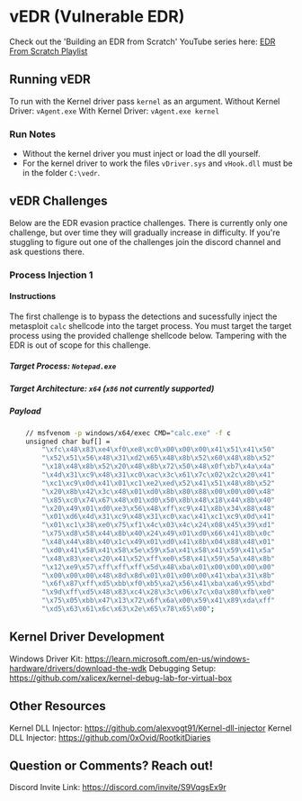 # vEDR (Vulnerable EDR)
Check out the 'Building an EDR from Scratch' YouTube series here: [EDR From Scratch Playlist](https://www.youtube.com/playlist?list=PLc2_LEyTNutFkUliQMTZ_FHl8kNx3f5-E)

## Running vEDR
To run with the Kernel driver pass `kernel` as an argument.
Without Kernel Driver: `vAgent.exe`
With Kernel Driver: `vAgent.exe kernel`

### Run Notes
* Without the kernel driver you must inject or load the dll yourself.
* For the kernel driver to work the files `vDriver.sys` and `vHook.dll` must 
be in the folder `C:\vedr`.

## vEDR Challenges
Below are the EDR evasion practice challenges. There is currently only one challenge,
but over time they will gradually increase in difficulty. If you're stuggling to 
figure out one of the challenges join the discord channel and ask questions there.

### Process Injection 1
#### Instructions
The first challenge is to bypass the detections and sucessfully 
inject the metasploit `calc` shellcode into the target process. 
You must target the target process using the provided challenge 
shellcode below. Tampering with the EDR is out of scope for this challenge.

##### Target Process: `Notepad.exe`
##### Target Architecture: `x64` (`x86` not currently supported)
##### Payload
```bash
	// msfvenom -p windows/x64/exec CMD="calc.exe" -f c
	unsigned char buf[] =
		"\xfc\x48\x83\xe4\xf0\xe8\xc0\x00\x00\x00\x41\x51\x41\x50"
		"\x52\x51\x56\x48\x31\xd2\x65\x48\x8b\x52\x60\x48\x8b\x52"
		"\x18\x48\x8b\x52\x20\x48\x8b\x72\x50\x48\x0f\xb7\x4a\x4a"
		"\x4d\x31\xc9\x48\x31\xc0\xac\x3c\x61\x7c\x02\x2c\x20\x41"
		"\xc1\xc9\x0d\x41\x01\xc1\xe2\xed\x52\x41\x51\x48\x8b\x52"
		"\x20\x8b\x42\x3c\x48\x01\xd0\x8b\x80\x88\x00\x00\x00\x48"
		"\x85\xc0\x74\x67\x48\x01\xd0\x50\x8b\x48\x18\x44\x8b\x40"
		"\x20\x49\x01\xd0\xe3\x56\x48\xff\xc9\x41\x8b\x34\x88\x48"
		"\x01\xd6\x4d\x31\xc9\x48\x31\xc0\xac\x41\xc1\xc9\x0d\x41"
		"\x01\xc1\x38\xe0\x75\xf1\x4c\x03\x4c\x24\x08\x45\x39\xd1"
		"\x75\xd8\x58\x44\x8b\x40\x24\x49\x01\xd0\x66\x41\x8b\x0c"
		"\x48\x44\x8b\x40\x1c\x49\x01\xd0\x41\x8b\x04\x88\x48\x01"
		"\xd0\x41\x58\x41\x58\x5e\x59\x5a\x41\x58\x41\x59\x41\x5a"
		"\x48\x83\xec\x20\x41\x52\xff\xe0\x58\x41\x59\x5a\x48\x8b"
		"\x12\xe9\x57\xff\xff\xff\x5d\x48\xba\x01\x00\x00\x00\x00"
		"\x00\x00\x00\x48\x8d\x8d\x01\x01\x00\x00\x41\xba\x31\x8b"
		"\x6f\x87\xff\xd5\xbb\xf0\xb5\xa2\x56\x41\xba\xa6\x95\xbd"
		"\x9d\xff\xd5\x48\x83\xc4\x28\x3c\x06\x7c\x0a\x80\xfb\xe0"
		"\x75\x05\xbb\x47\x13\x72\x6f\x6a\x00\x59\x41\x89\xda\xff"
		"\xd5\x63\x61\x6c\x63\x2e\x65\x78\x65\x00";
```

## Kernel Driver Development
Windows Driver Kit: https://learn.microsoft.com/en-us/windows-hardware/drivers/download-the-wdk
Debugging Setup: https://github.com/xalicex/kernel-debug-lab-for-virtual-box

## Other Resources
Kernel DLL Injector: https://github.com/alexvogt91/Kernel-dll-injector
Kernel DLL Injector: https://github.com/0xOvid/RootkitDiaries


## Question or Comments? Reach out!
Discord Invite Link: https://discord.com/invite/S9VqgsEx9r